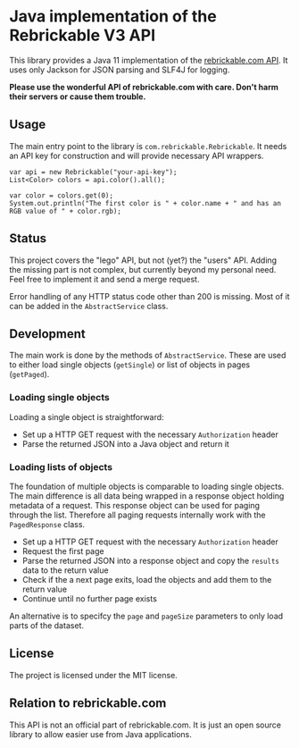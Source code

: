# Java implementation of the Rebrickable V3 API

This library provides a Java 11 implementation of the [rebrickable.com API](https://rebrickabkle.com/api/).
It uses only Jackson for JSON parsing and SLF4J for logging.

**Please use the wonderful API of rebrickable.com with care. Don't harm their servers or cause
them trouble.**

## Usage

The main entry point to the library is `com.rebrickable.Rebrickable`. It needs an API key for construction
and will provide necessary API wrappers.

    var api = new Rebrickable("your-api-key");
    List<Color> colors = api.color().all();

    var color = colors.get(0);
    System.out.println("The first color is " + color.name + " and has an RGB value of " + color.rgb);

## Status

This project covers the "lego" API, but not (yet?) the "users" API. Adding the missing part is not
complex, but currently beyond my personal need. Feel free to implement it and send a merge request.

Error handling of any HTTP status code other than 200 is missing. Most of it can be added in the
`AbstractService` class.

## Development

The main work is done by the methods of `AbstractService`. These are used to either load single
objects (`getSingle`) or list of objects in pages (`getPaged`).

### Loading single objects

Loading a single object is straightforward:

- Set up a HTTP GET request with the necessary `Authorization` header
- Parse the returned JSON into a Java object and return it

### Loading lists of objects

The foundation of multiple objects is comparable to loading single objects. The main difference is
all data being wrapped in a response object holding metadata of a request. This response object can
be used for paging through the list. Therefore all paging requests internally work with the
`PagedResponse` class.

- Set up a HTTP GET request with the necessary `Authorization` header
- Request the first page
- Parse the returned JSON into a response object and copy the `results` data to the return value
- Check if the a next page exits, load the objects and add them to the return value
- Continue until no further page exists

An alternative is to specifcy the `page` and `pageSize` parameters to only load parts of the
dataset.

## License

The project is licensed under the MIT license.

## Relation to rebrickable.com

This API is not an official part of rebrickable.com. It is just an open source library to allow
easier use from Java applications.